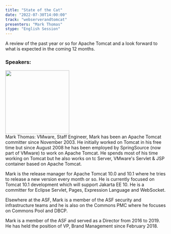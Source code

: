 ```yaml
---
title: "State of the Cat"
date: "2022-07-30T14:00:00"
track: "webserverandtomcat"
presenters: "Mark Thomas"
stype: "English Session"
---
```

A review of the past year or so for Apache Tomcat and a look forward to what is expected in the coming 12 months.
 ### Speakers: 
 <img src="images/speaker/1028.png" width="200" /><br>Mark Thomas: VMware, Staff Engineer, Mark has been an Apache Tomcat committer since November 2003. He initially worked on Tomcat in his free time but since August 2008 he has been employed by SpringSource (now part of VMware) to work on Apache Tomcat. He spends most of his time working on Tomcat but he also works on tc Server, VMware's Servlet & JSP container based on Apache Tomcat.

Mark is the release manager for Apache Tomcat 10.0 and 10.1 where he tries to release a new version every month or so. He is currently focused on Tomcat 10.1 development which will support Jakarta EE 10. He is a committer for Eclipse Servlet, Pages, Expression Language and WebSocket.

Elsewhere at the ASF, Mark is a member of the ASF security and infrastructure teams and he is also on the Commons PMC where he focuses on Commons Pool and DBCP.

Mark is a member of the ASF and served as a Director from 2016 to 2019. He has held the position of VP, Brand Management since February 2018.

 